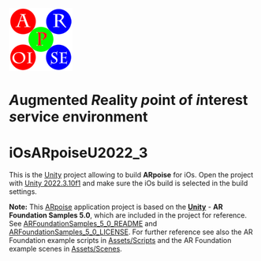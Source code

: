 ![ARpoise Logo](/Assets/Images/arpoise_logo_rgb-128.png)
# *A*ugmented *R*eality *p*oint *o*f *i*nterest *s*ervice *e*nvironment
# iOsARpoiseU2022_3
This is the [Unity](https://unity3d.com) project allowing to build **ARpoise** for iOs. Open the project with [Unity 2022.3.10f1](https://unity.com/download) and make sure the iOs build is selected in the build settings.

**Note:** This [ARpoise](https://arpoise.com/) application project is based on the **[Unity](https://unity3d.com)** - **AR Foundation Samples 5.0**, which are included in the project for reference. 
See [ARFoundationSamples_5_0_README](ARFoundationSamples_5_0_README.md) and [ARFoundationSamples_5_0_LICENSE](ARFoundationSamples_5_0_LICENSE.md).
For further reference see also the AR Foundation example scripts in [Assets/Scripts](Assets/Scripts/) and the AR Foundation example scenes in [Assets/Scenes](Assets/Scenes/).
